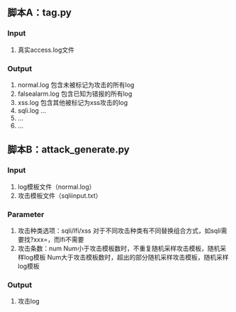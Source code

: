 ## 脚本A：tag.py

### Input 
1.	真实access.log文件


### Output
1.	normal.log 包含未被标记为攻击的所有log
2.	falsealarm.log 包含已知为错报的所有log
3.	xss.log 包含其他被标记为xss攻击的log
4.	sqli.log …
5.	…
6.	…


## 脚本B：attack_generate.py

### Input
1.	log模板文件（normal.log）
2.	攻击模板文件（sqliinput.txt）

### Parameter
1.	攻击种类选项：sqli/lfi/xss
对于不同攻击种类有不同替换组合方式，如sqli需要找?xxx=，而lfi不需要
2.	攻击条数：num
Num小于攻击模板数时，不重复随机采样攻击模板，随机采样log模板
Num大于攻击模板数时，超出的部分随机采样攻击模板，随机采样log模板

### Output
1.	攻击log

